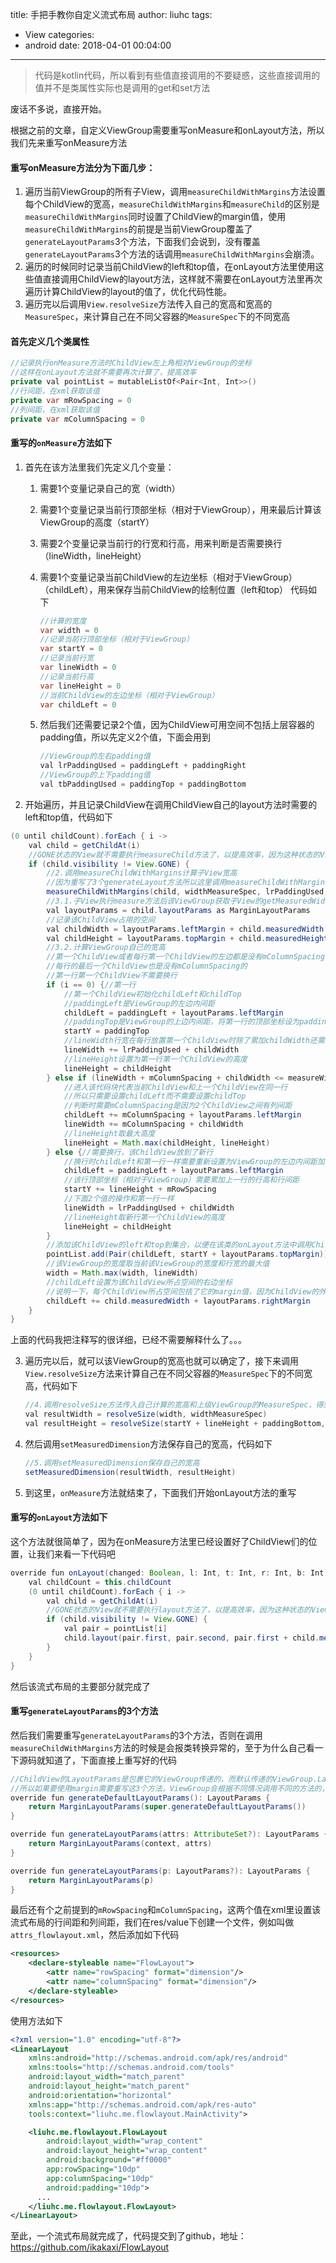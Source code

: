 title: 手把手教你自定义流式布局
author: liuhc
tags:
  - View
categories:
  - android
date: 2018-04-01 00:04:00
---
> 代码是kotlin代码，所以看到有些值直接调用的不要疑惑，这些直接调用的值并不是类属性实际也是调用的get和set方法

废话不多说，直接开始。

根据之前的文章，自定义ViewGroup需要重写onMeasure和onLayout方法，所以我们先来重写onMeasure方法

#### 重写onMeasure方法分为下面几步：

1. 遍历当前ViewGroup的所有子View，调用`measureChildWithMargins`方法设置每个ChildView的宽高，`measureChildWithMargins`和`measureChild`的区别是`measureChildWithMargins`同时设置了ChildView的margin值，使用`measureChildWithMargins`的前提是当前ViewGroup覆盖了`generateLayoutParams`3个方法，下面我们会说到，没有覆盖`generateLayoutParams`3个方法的话调用`measureChildWithMargins`会崩溃。
2. 遍历的时候同时记录当前ChildView的left和top值，在onLayout方法里使用这些值直接调用ChildView的layout方法，这样就不需要在onLayout方法里再次遍历计算ChildView的layout的值了，优化代码性能。
3. 遍历完以后调用`View.resolveSize`方法传入自己的宽高和宽高的`MeasureSpec`，来计算自己在不同父容器的`MeasureSpec`下的不同宽高

#### 首先定义几个类属性

```java
//记录执行onMeasure方法时ChildView左上角相对ViewGroup的坐标
//这样在onLayout方法就不需要再次计算了，提高效率
private val pointList = mutableListOf<Pair<Int, Int>>()
//行间距，在xml获取该值
private var mRowSpacing = 0
//列间距，在xml获取该值
private var mColumnSpacing = 0
```
#### 重写的`onMeasure`方法如下

1. 首先在该方法里我们先定义几个变量：

   1. 需要1个变量记录自己的宽（width）

   2. 需要1个变量记录当前行顶部坐标（相对于ViewGroup），用来最后计算该ViewGroup的高度（startY）

   3. 需要2个变量记录当前行的行宽和行高，用来判断是否需要换行（lineWidth，lineHeight）

   4. 需要1个变量记录当前ChildView的左边坐标（相对于ViewGroup）（childLeft），用来保存当前ChildView的绘制位置（left和top）
       代码如下

       ```java
       //计算的宽度
       var width = 0
       //记录当前行顶部坐标（相对于ViewGroup）
       var startY = 0
       //记录当前行宽
       var lineWidth = 0
       //记录当前行高
       var lineHeight = 0
       //当前ChildView的左边坐标（相对于ViewGroup）
       var childLeft = 0
       ```

   5. 然后我们还需要记录2个值，因为ChildView可用空间不包括上层容器的padding值，所以先定义2个值，下面会用到

      ```java
      //ViewGroup的左右padding值
      val lrPaddingUsed = paddingLeft + paddingRight
      //ViewGroup的上下padding值
      val tbPaddingUsed = paddingTop + paddingBottom
      ```


2. 开始遍历，并且记录ChildView在调用ChildView自己的layout方法时需要的left和top值，代码如下


```java
(0 until childCount).forEach { i ->
    val child = getChildAt(i)
    //GONE状态的View就不需要执行measureChild方法了，以提高效率，因为这种状态的View宽高是0(自定义View需要将GONE状态的自己的宽高设置为0)
    if (child.visibility != View.GONE) {
        //2.调用measureChildWithMargins计算子View宽高
        //因为重写了3个generateLayout方法所以这里调用measureChildWithMargins不会有异常
        measureChildWithMargins(child, widthMeasureSpec, lrPaddingUsed, heightMeasureSpec, tbPaddingUsed)
        //3.1.子View执行measure方法后该ViewGroup获取子View的getMeasuredWidth和getMeasuredHeight
        val layoutParams = child.layoutParams as MarginLayoutParams
        //记录该ChildView占用的空间
        val childWidth = layoutParams.leftMargin + child.measuredWidth + layoutParams.rightMargin
        val childHeight = layoutParams.topMargin + child.measuredHeight + layoutParams.bottomMargin
        //3.2.计算ViewGroup自己的宽高
        //第一个ChildView或者每行第一个ChildView的左边都是没有mColumnSpacing的
        //每行的最后一个ChildView也是没有mColumnSpacing的
        //第一行第一个ChildView不需要换行
        if (i == 0) {//第一行
            //第一个ChildView初始化childLeft和childTop
            //paddingLeft是ViewGroup的左边内间距
            childLeft = paddingLeft + layoutParams.leftMargin
            //paddingTop是ViewGroup的上边内间距，将第一行的顶部坐标设为paddingTop
            startY = paddingTop
            //lineWidth行宽在每行放置第一个ChildView时除了累加childWidth还需要累加ViewGroup的左右内间距
            lineWidth += lrPaddingUsed + childWidth
            //lineHeight设置为第一行第一个ChildView的高度
            lineHeight = childHeight
        } else if (lineWidth + mColumnSpacing + childWidth <= measureWidth) {
            //进入该代码块代表当前ChildView和上一个ChildView在同一行
            //所以只需要设置childLeft而不需要设置childTop
            //判断时需要mColumnSpacing是因为2个ChildView之间有列间距
            childLeft += mColumnSpacing + layoutParams.leftMargin
            lineWidth += mColumnSpacing + childWidth
            //lineHeight取最大高度
            lineHeight = Math.max(childHeight, lineHeight)
        } else {//需要换行，该ChildView放到了新行
            //换行时childLeft和第一行一样需要重新设置为ViewGroup的左边内间距加该ChildView的左外间距
            childLeft = paddingLeft + layoutParams.leftMargin
            //该行顶部坐标（相对于ViewGroup）需要累加上一行的行高和行间距
            startY += lineHeight + mRowSpacing
            //下面2个值的操作和第一行一样
            lineWidth = lrPaddingUsed + childWidth
            //lineHeight取新行第一个ChildView的高度
            lineHeight = childHeight
        }
        //添加该ChildView的left和top到集合，以便在该类的onLayout方法中调用ChildView的layout方法给该ChildView布局
        pointList.add(Pair(childLeft, startY + layoutParams.topMargin))
        //该ViewGroup的宽度取当前该ViewGroup的宽度和行宽的最大值
        width = Math.max(width, lineWidth)
        //childLeft设置为该ChildView所占空间的右边坐标
        //说明一下，每个ChildView所占空间包括了它的margin值，因为ChildView的外间距是不能显示任何控件的，外间距这部分空间是View之间的间距
        childLeft += child.measuredWidth + layoutParams.rightMargin
    }
}
```

上面的代码我把注释写的很详细，已经不需要解释什么了。。。



3. 遍历完以后，就可以该ViewGroup的宽高也就可以确定了，接下来调用`View.resolveSize`方法来计算自己在不同父容器的`MeasureSpec`下的不同宽高，代码如下

   ```java
   //4.调用resolveSize方法传入自己计算的宽高和上级ViewGroup的MeasureSpec，得到自身不同MeasureSpec下的宽高
   val resultWidth = resolveSize(width, widthMeasureSpec)
   val resultHeight = resolveSize(startY + lineHeight + paddingBottom, heightMeasureSpec)
   ```

4. 然后调用`setMeasuredDimension`方法保存自己的宽高，代码如下

   ```java
   //5.调用setMeasuredDimension保存自己的宽高
   setMeasuredDimension(resultWidth, resultHeight)
   ```

5. 到这里，`onMeasure`方法就结束了，下面我们开始onLayout方法的重写

#### 重写的`onLayout`方法如下

   这个方法就很简单了，因为在onMeasure方法里已经设置好了ChildView们的位置，让我们来看一下代码吧

   ```java
   override fun onLayout(changed: Boolean, l: Int, t: Int, r: Int, b: Int) {
       val childCount = this.childCount
       (0 until childCount).forEach { i ->
           val child = getChildAt(i)
           //GONE状态的View就不需要执行layout方法了，以提高效率，因为这种状态的View宽高是0(自定义View需要将GONE状态的自己的宽高设置为0)
           if (child.visibility != View.GONE) {
               val pair = pointList[i]
               child.layout(pair.first, pair.second, pair.first + child.measuredWidth, pair.second + child.measuredHeight)
           }
       }
   }
   ```

然后该流式布局的主要部分就完成了


#### 重写`generateLayoutParams`的3个方法

然后我们需要重写`generateLayoutParams`的3个方法，否则在调用`measureChildWithMargins`方法的时候是会报类转换异常的，至于为什么自己看一下源码就知道了，下面直接上重写好的代码

```java
//ChildView的LayoutParams是包裹它的ViewGroup传递的，而默认传递的ViewGroup.LayoutParams是没有margin值的
//所以如果要使用margin需要重写这3个方法，ViewGroup会根据不同情况调用不同的方法的，所以最好把3个方法都重写了
override fun generateDefaultLayoutParams(): LayoutParams {
    return MarginLayoutParams(super.generateDefaultLayoutParams())
}

override fun generateLayoutParams(attrs: AttributeSet?): LayoutParams {
    return MarginLayoutParams(context, attrs)
}

override fun generateLayoutParams(p: LayoutParams?): LayoutParams {
    return MarginLayoutParams(p)
}
```


最后还有个之前提到的`mRowSpacing`和`mColumnSpacing`，这两个值在xml里设置该流式布局的行间距和列间距，我们在res/value下创建一个文件，例如叫做`attrs_flowlayout.xml`，然后添加如下代码

```xml
<resources>
    <declare-styleable name="FlowLayout">
        <attr name="rowSpacing" format="dimension"/>
        <attr name="columnSpacing" format="dimension"/>
    </declare-styleable>
</resources>
```

使用方法如下

```xml
<?xml version="1.0" encoding="utf-8"?>
<LinearLayout
    xmlns:android="http://schemas.android.com/apk/res/android"
    xmlns:tools="http://schemas.android.com/tools"
    android:layout_width="match_parent"
    android:layout_height="match_parent"
    android:orientation="horizontal"
    xmlns:app="http://schemas.android.com/apk/res-auto"
    tools:context="liuhc.me.flowlayout.MainActivity">

    <liuhc.me.flowlayout.FlowLayout
        android:layout_width="wrap_content"
        android:layout_height="wrap_content"
        android:background="#ff0000"
        app:rowSpacing="10dp"
        app:columnSpacing="10dp"
        android:padding="10dp">
      ...
    </liuhc.me.flowlayout.FlowLayout>
</LinearLayout>
```



至此，一个流式布局就完成了，代码提交到了github，地址：
https://github.com/ikakaxi/FlowLayout